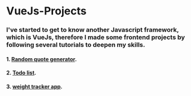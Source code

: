 # VueJs-Projects

### I've started to get to know another Javascript framework, which is VueJs, therefore I made some frontend projects by following several tutorials to deepen my skills.
#### 1. [Random quote generator](https://github.com/Nguyen-Thi-HuyenK/VueJs-Projects/tree/main/quote-generator).
#### 2. [Todo list](https://github.com/Nguyen-Thi-HuyenK/VueJs-Projects/tree/main/todo-list).
#### 3. [weight tracker app](https://github.com/Nguyen-Thi-HuyenK/VueJs-Projects/tree/main/weight-tracker-app).
